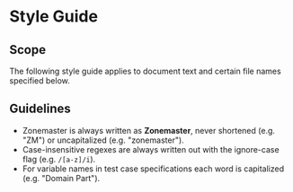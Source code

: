 # Style Guide

## Scope

The following style guide applies to document text and certain file names specified below.

## Guidelines

* Zonemaster is always written as **Zonemaster**, never shortened (e.g. "ZM") or uncapitalized (e.g. "zonemaster"). 
* Case-insensitive regexes are always written out with the ignore-case flag (e.g. `/[a-z]/i`).
* For variable names in test case specifications each word is capitalized (e.g. "Domain Part").
